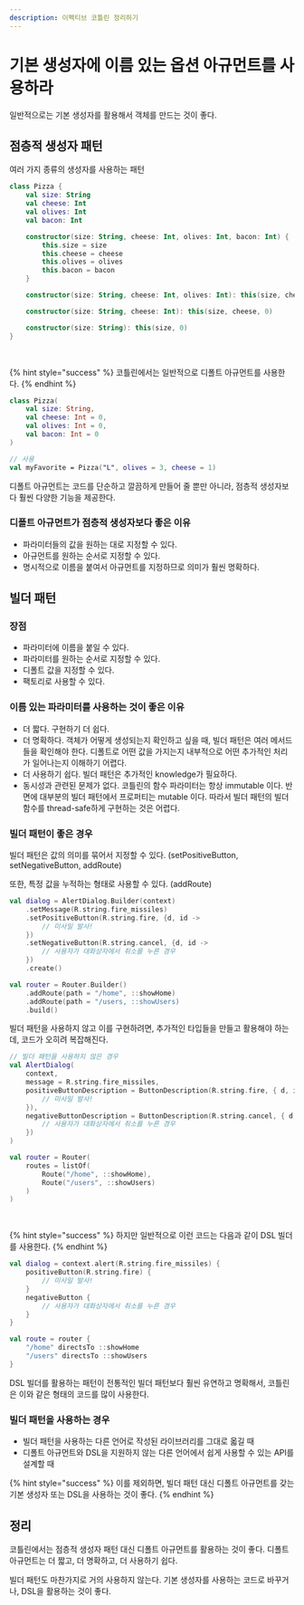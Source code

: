 ```yaml
---
description: 이펙티브 코틀린 정리하기
---
```


# 기본 생성자에 이름 있는 옵션 아규먼트를 사용하라

일반적으로는 기본 생성자를 활용해서 객체를 만드는 것이 좋다.

## 점층적 생성자 패턴

여러 가지 종류의 생성자를 사용하는 패턴

```kotlin
class Pizza {
    val size: String
    val cheese: Int
    val olives: Int
    val bacon: Int

    constructor(size: String, cheese: Int, olives: Int, bacon: Int) {
        this.size = size
        this.cheese = cheese
        this.olives = olives
        this.bacon = bacon
    }

    constructor(size: String, cheese: Int, olives: Int): this(size, cheese, olives, 0)

    constructor(size: String, cheese: Int): this(size, cheese, 0)

    constructor(size: String): this(size, 0)
}
```

<br>

{% hint style="success" %}
코틀린에서는 일반적으로 디폴트 아규먼트를 사용한다.
{% endhint %}

```kotlin
class Pizza(
    val size: String,
    val cheese: Int = 0,
    val olives: Int = 0,
    val bacon: Int = 0
)

// 사용
val myFavorite = Pizza("L", olives = 3, cheese = 1)
```

디폴트 아규먼트는 코드를 단순하고 깔끔하게 만들어 줄 뿐만 아니라, 점층적 생성자보다 훨씬 다양한 기능을 제공한다.

### 디폴트 아규먼트가 점층적 생성자보다 좋은 이유

- 파라미터들의 값을 원하는 대로 지정할 수 있다.
- 아규먼트를 원하는 순서로 지정할 수 있다.
- 명시적으로 이름을 붙여서 아규먼트를 지정하므로 의미가 훨씬 명확하다.

## 빌더 패턴

### 장점

- 파라미터에 이름을 붙일 수 있다.
- 파라미터를 원하는 순서로 지정할 수 있다.
- 디폴트 값을 지정할 수 있다.
- 팩토리로 사용할 수 있다.

### 이름 있는 파라미터를 사용하는 것이 좋은 이유

- 더 짧다. 구현하기 더 쉽다.
- 더 명확하다. 객체가 어떻게 생성되는지 확인하고 싶을 때, 빌더 패턴은 여러 메서드들을 확인해야 한다. 디폴트로 어떤 값을 가지는지 내부적으로 어떤 추가적인 처리가 일어나는지 이해하기 어렵다.
- 더 사용하기 쉽다. 빌더 패턴은 추가적인 knowledge가 필요하다.
- 동시성과 관련된 문제가 없다. 코틀린의 함수 파라미터는 항상 immutable 이다. 반면에 대부분의 빌더 패턴에서 프로퍼티는 mutable 이다. 따라서 빌더 패턴의 빌더 함수를 thread-safe하게 구현하는 것은 어렵다.

### 빌더 패턴이 좋은 경우

빌더 패턴은 값의 의미를 묶어서 지정할 수 있다. (setPositiveButton, setNegativeButton, addRoute)

또한, 특정 값을 누적하는 형태로 사용할 수 있다. (addRoute)

```kotlin
val dialog = AlertDialog.Builder(context)
    .setMessage(R.string.fire_missiles)
    .setPositiveButton(R.string.fire, {d, id -> 
        // 미사일 발사!
    })
    .setNegativeButton(R.string.cancel, {d, id -> 
        // 사용자가 대화상자에서 취소를 누른 경우
    })
    .create()

val router = Router.Builder()
    .addRoute(path = "/home", ::showHome)
    .addRoute(path = "/users, ::showUsers)
    .build()
```

빌더 패턴을 사용하지 않고 이를 구현하려면, 추가적인 타입들을 만들고 활용해야 하는데, 코드가 오히려 복잡해진다.

```kotlin
// 빌더 패턴을 사용하지 않은 경우
val AlertDialog(
    context,
    message = R.string.fire_missiles,
    positiveButtonDescription = ButtonDescription(R.string.fire, { d, id -> 
        // 미사일 발사!
    }),
    negativeButtonDescription = ButtonDescription(R.string.cancel, { d, id -> 
        // 사용자가 대화상자에서 취소를 누른 경우
    })
)

val router = Router(
    routes = listOf(
        Route("/home", ::showHome),
        Route("/users", ::showUsers)
    )
)
```

<br>

{% hint style="success" %}
하지만 일반적으로 이런 코드는 다음과 같이 DSL 빌더를 사용한다.
{% endhint %}

```kotlin
val dialog = context.alert(R.string.fire_missiles) {
    positiveButton(R.string.fire) {
        // 미사일 발사!
    }
    negativeButton {
        // 사용자가 대화상자에서 취소를 누른 경우
    }
}

val route = router {
    "/home" directsTo ::showHome
    "/users" directsTo ::showUsers
}
```

DSL 빌더를 활용하는 패턴이 전통적인 빌더 패턴보다 훨씬 유연하고 명확해서, 코틀린은 이와 같은 형태의 코드를 많이 사용한다.

### 빌더 패턴을 사용하는 경우

- 빌더 패턴을 사용하는 다른 언어로 작성된 라이브러리를 그대로 옯길 때
- 디폴트 아규먼트와 DSL을 지원하지 않는 다른 언어에서 쉽게 사용할 수 있는 API를 설계할 때

{% hint style="success" %}
이를 제외하면, 빌더 패턴 대신 디폴트 아규먼트를 갖는 기본 생성자 또는 DSL을 사용하는 것이 좋다.
{% endhint %}

## 정리

코틀린에서는 점층적 생성자 패턴 대신 디폴트 아규먼트를 활용하는 것이 좋다. 디폴트 아규먼트는 더 짧고, 더 명확하고, 더 사용하기 쉽다.

빌더 패턴도 마찬가지로 거의 사용하지 않는다. 기본 생성자를 사용하는 코드로 바꾸거나, DSL을 활용하는 것이 좋다.